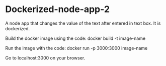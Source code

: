 # Dockerized-node-app-2
A node app that changes the value of the text after entered in text box. It is dockerized.

Build the docker image using the code:
docker build -t image-name <Dockerfile>
  
Run the image with the code:
docker run -p 3000:3000 image-name

Go to localhost:3000 on your browser.
